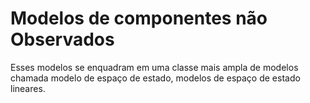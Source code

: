 # Modelos de componentes não Observados
Esses modelos se enquadram em uma classe mais ampla de modelos chamada modelo de espaço de estado, modelos de espaço de estado lineares.

